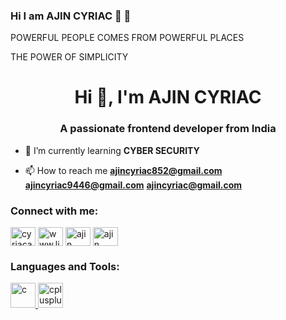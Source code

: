 ### Hi I am AJIN CYRIAC 🙏 🙏

POWERFUL PEOPLE COMES FROM POWERFUL PLACES

THE POWER OF SIMPLICITY

<h1 align="center">Hi 👋, I'm AJIN CYRIAC</h1>
<h3 align="center">A passionate frontend developer from India</h3>

- 🌱 I’m currently learning **CYBER SECURITY**

- 📫 How to reach me **ajincyriac852@gmail.com** **ajincyriac9446@gmail.com** **ajincyriac@gmail.com**

<h3 align="left">Connect with me:</h3>
<p align="left">
<a href="https://twitter.com/cyriacajin" target="blank"><img align="center" src="https://cdn.jsdelivr.net/npm/simple-icons@3.0.1/icons/twitter.svg" alt="cyriacajin" height="30" width="40" /></a>
<a href="https://linkedin.com/in/www.linkedin.com/in/ajin-cyriac-7579131ba" target="blank"><img align="center" src="https://cdn.jsdelivr.net/npm/simple-icons@3.0.1/icons/linkedin.svg" alt="www.linkedin.com/in/ajin-cyriac-7579131ba" height="30" width="40" /></a>
<a href="https://fb.com/ajin cyriac" target="blank"><img align="center" src="https://cdn.jsdelivr.net/npm/simple-icons@3.0.1/icons/facebook.svg" alt="ajin cyriac" height="30" width="40" /></a>
<a href="https://www.youtube.com/c/https://youtu.be/Z2v14nojsOU" target="blank"><img align="center" src="https://cdn.jsdelivr.net/npm/simple-icons@3.0.1/icons/youtube.svg" alt="ajin cyriac" height="30" width="40" /></a>
</p>

<h3 align="left">Languages and Tools:</h3>
<p align="left"> <a href="https://www.cprogramming.com/" target="_blank"> <img src="https://devicons.github.io/devicon/devicon.git/icons/c/c-original.svg" alt="c" width="40" height="40"/> </a> <a href="https://www.w3schools.com/cpp/" target="_blank"> <img src="https://devicons.github.io/devicon/devicon.git/icons/cplusplus/cplusplus-original.svg" alt="cplusplus" width="40" height="40"/> </a> </p>

